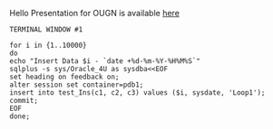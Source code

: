 Hello 
Presentation for OUGN is available [here](Oracle_Goldengate_OUGN_2024_final2.pptx)
```
TERMINAL WINDOW #1

for i in {1..10000}
do
echo "Insert Data $i - `date +%d-%m-%Y-%H%M%S`"
sqlplus -s sys/Oracle_4U as sysdba<<EOF
set heading on feedback on;
alter session set container=pdb1;
insert into test_Ins(c1, c2, c3) values ($i, sysdate, 'Loop1');
commit;
EOF
done;

```